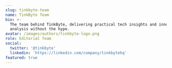 ```yaml
---
slug: tinkbyte-team
name: TinkByte Team
bio: >-
  The team behind TinkByte, delivering practical tech insights and innovation
  analysis without the hype.
avatar: /images/authors/tinkbyte-logo.png 
role: Editorial Team
social:
  twitter: '@tinkbyte'
  linkedin: 'https://linkedin.com/company/tinkbytehq'
featured: true
---
```


